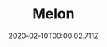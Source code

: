 ---
templateKey: blog-post
title: Melon
description: A cool, sweet summer treat.,
featuredpost: false
date: 2020-02-10T00:00:02.711Z
featuredimage: /img/Melon.png
sellPrice: 250
tags: 
  - Summer
---